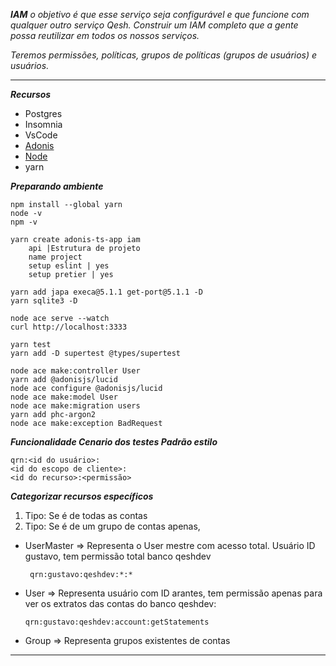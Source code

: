 **_IAM_** _o objetivo é que esse serviço seja configurável e que funcione com qualquer outro serviço Qesh. Construir um IAM completo que a gente possa reutilizar em todos os nossos serviços._

_Teremos permissões, políticas, grupos de políticas (grupos de usuários) e usuários._

---

**_Recursos_**

- Postgres
- Insomnia
- VsCode
- [Adonis](https://blog.rocketseat.com.br/adonis-auth-jwt-api-rest/)
- [Node](https://medium.com/desenvolvimento-com-node-js/come%C3%A7ando-a-desenvolver-com-o-node-js-74b70af01a0d)
- yarn

**_Preparando ambiente_**

    npm install --global yarn
    node -v
    npm -v

    yarn create adonis-ts-app iam
        api |Estrutura de projeto
        name project
        setup eslint | yes
        setup pretier | yes

    yarn add japa execa@5.1.1 get-port@5.1.1 -D
    yarn sqlite3 -D

    node ace serve --watch
    curl http://localhost:3333

    yarn test
    yarn add -D supertest @types/supertest

    node ace make:controller User
    yarn add @adonisjs/lucid
    node ace configure @adonisjs/lucid
    node ace make:model User
    node ace make:migration users
    yarn add phc-argon2
    node ace make:exception BadRequest

**_*Funcionalidade Cenario dos testes Padrão estilo*_**

    qrn:<id do usuário>:
    <id do escopo de cliente>:
    <id do recurso>:<permissão>

**_Categorizar recursos específicos_**

1. Tipo: Se é de todas as contas
2. Tipo: Se é de um grupo de contas apenas,

- UserMaster => Representa o User mestre com acesso total. Usuário ID gustavo, tem permissão total banco qeshdev

       qrn:gustavo:qeshdev:*:*

- User => Representa usuário com ID arantes, tem permissão apenas para ver os extratos das contas do banco qeshdev:

      qrn:gustavo:qeshdev:account:getStatements

- Group => Representa grupos existentes de contas

---
